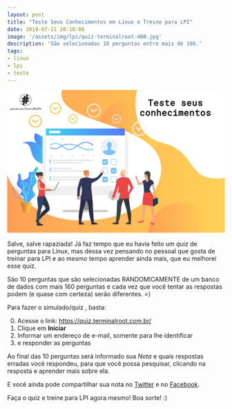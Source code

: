 ```yaml
---
layout: post
title: "Teste Seus Conhecimentos em Linux e Treine para LPI"
date: 2019-07-11 20:18:08
image: '/assets/img/lpi/quiz-terminalroot-400.jpg'
description: 'São selecionadas 10 perguntas entre mais de 160.'
tags:
- linux
- lpi
- teste
---
```


![Teste Seus Conhecimentos em Linux e Treine para LPI](/assets/img/lpi/quiz-terminalroot-400.jpg "Teste Seus Conhecimentos em Linux e Treine para LPI")

Salve, salve rapaziada! Já faz tempo que eu havia feito um *quiz* de perguntas para Linux, mas dessa vez pensando no pessoal que gosta de treinar para LPI e ao mesmo tempo aprender ainda mais, que eu melhorei esse quiz.

São 10 perguntas que são selecionadas RANDOMICAMENTE de um banco de dados com mais 160 perguntas e cada vez que você tentar as respostas podem (e quase com certeza) serão diferentes. =)

Para fazer o simulado/quiz , basta:

0. Acesse o link: <https://quiz.terminalroot.com.br/>
1. Clique em **Iniciar**
2. Informar um endereço de e-mail, somente para lhe identificar
3. e responder as perguntas

Ao final das 10 perguntas será informado sua *Nota* e quais respostas erradas você respondeu, para que você possa pesquisar, clicando na resposta e aprender mais sobre ela.

E você ainda pode compartilhar sua nota no [Twitter](https://twitter.com/TerminalRootTV) e no [Facebook](https://facebook.com/TerminalRootTV).

Faça o quiz e treine para LPI agora mesmo! Boa sorte! :)

   

<script async src="https://pagead2.googlesyndication.com/pagead/js/adsbygoogle.js"></script>

<!-- Informat -->
<ins class="adsbygoogle"
 style="display:block"
 data-ad-client="ca-pub-2838251107855362"
 data-ad-slot="2327980059"
 data-ad-format="auto"
 data-full-width-responsive="true"></ins>

<script>
(adsbygoogle = window.adsbygoogle || []).push({});
</script>



